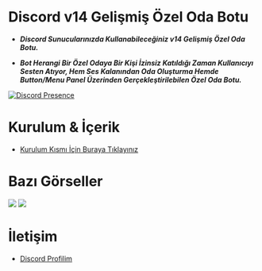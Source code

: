 # Discord v14 Gelişmiş Özel Oda Botu


- **_Discord Sunucularınızda Kullanabileceğiniz v14 Gelişmiş Özel Oda Botu._**

- **_Bot Herangi Bir Özel Odaya Bir Kişi İzinsiz Katıldığı Zaman Kullanıcıyı Sesten Atıyor, Hem Ses Kalanından Oda Oluşturma Hemde Button/Menu Panel Üzerinden Gerçekleştirilebilen Özel Oda Botu._**
  
 [![Discord Presence](https://lanyard-profile-readme.vercel.app/api/928259219038302258?hideDiscrim=true)](https://discord.com/users/928259219038302258) 

  
 # Kurulum & İçerik 


 - [Kurulum Kısmı İçin Buraya Tıklayınız](Kurulum.md) 

 # Bazı Görseller  

<img  src="https://cdn.discordapp.com/attachments/950167988127006821/1080204017214423140/2023-02-28_22-04-46.png">
<img  src="https://cdn.discordapp.com/attachments/950167988127006821/1080205087890219108/2023-02-28_22-08-13.png">


 # İletişim 

 - [Discord Profilim](https://discord.com/users/928259219038302258) 
